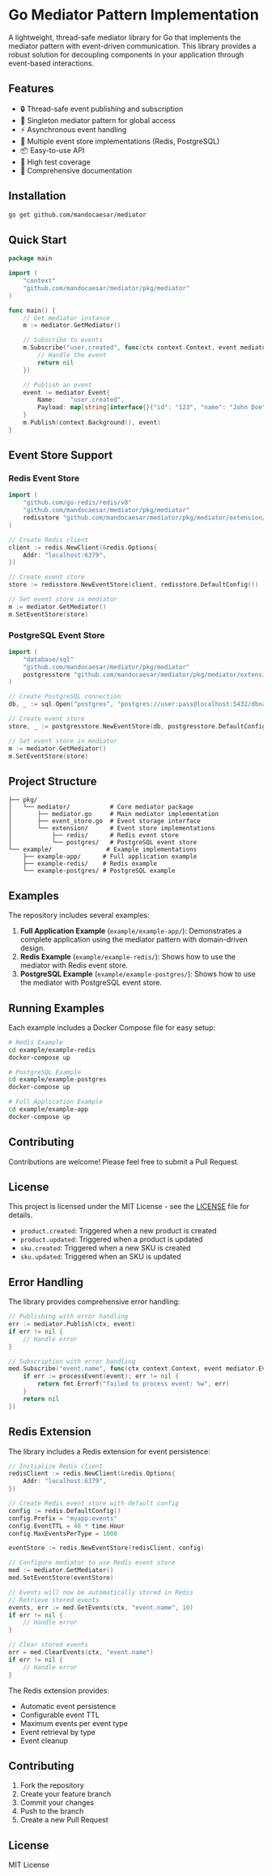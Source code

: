 # Go Mediator Pattern Implementation

A lightweight, thread-safe mediator library for Go that implements the mediator pattern with event-driven communication. This library provides a robust solution for decoupling components in your application through event-based interactions.

## Features

- 🔒 Thread-safe event publishing and subscription
- 🌟 Singleton mediator pattern for global access
- ⚡ Asynchronous event handling
- 🔄 Multiple event store implementations (Redis, PostgreSQL)
- 📦 Easy-to-use API
- 🧪 High test coverage
- 📝 Comprehensive documentation

## Installation

```bash
go get github.com/mandocaesar/mediator
```

## Quick Start

```go
package main

import (
    "context"
    "github.com/mandocaesar/mediator/pkg/mediator"
)

func main() {
    // Get mediator instance
    m := mediator.GetMediator()

    // Subscribe to events
    m.Subscribe("user.created", func(ctx context.Context, event mediator.Event) error {
        // Handle the event
        return nil
    })

    // Publish an event
    event := mediator.Event{
        Name:    "user.created",
        Payload: map[string]interface{}{"id": "123", "name": "John Doe"},
    }
    m.Publish(context.Background(), event)
}
```

## Event Store Support

### Redis Event Store

```go
import (
    "github.com/go-redis/redis/v8"
    "github.com/mandocaesar/mediator/pkg/mediator"
    redisstore "github.com/mandocaesar/mediator/pkg/mediator/extension/redis"
)

// Create Redis client
client := redis.NewClient(&redis.Options{
    Addr: "localhost:6379",
})

// Create event store
store := redisstore.NewEventStore(client, redisstore.DefaultConfig())

// Set event store in mediator
m := mediator.GetMediator()
m.SetEventStore(store)
```

### PostgreSQL Event Store

```go
import (
    "database/sql"
    "github.com/mandocaesar/mediator/pkg/mediator"
    postgresstore "github.com/mandocaesar/mediator/pkg/mediator/extension/postgres"
)

// Create PostgreSQL connection
db, _ := sql.Open("postgres", "postgres://user:pass@localhost:5432/dbname")

// Create event store
store, _ := postgresstore.NewEventStore(db, postgresstore.DefaultConfig())

// Set event store in mediator
m := mediator.GetMediator()
m.SetEventStore(store)
```

## Project Structure

```
├── pkg/
│   └── mediator/           # Core mediator package
│       ├── mediator.go     # Main mediator implementation
│       ├── event_store.go  # Event storage interface
│       └── extension/      # Event store implementations
│           ├── redis/      # Redis event store
│           └── postgres/   # PostgreSQL event store
└── example/               # Example implementations
    ├── example-app/      # Full application example
    ├── example-redis/    # Redis example
    └── example-postgres/ # PostgreSQL example
```

## Examples

The repository includes several examples:

1. **Full Application Example** (`example/example-app/`): Demonstrates a complete application using the mediator pattern with domain-driven design.
2. **Redis Example** (`example/example-redis/`): Shows how to use the mediator with Redis event store.
3. **PostgreSQL Example** (`example/example-postgres/`): Shows how to use the mediator with PostgreSQL event store.

## Running Examples

Each example includes a Docker Compose file for easy setup:

```bash
# Redis Example
cd example/example-redis
docker-compose up

# PostgreSQL Example
cd example/example-postgres
docker-compose up

# Full Application Example
cd example/example-app
docker-compose up
```

## Contributing

Contributions are welcome! Please feel free to submit a Pull Request.

## License

This project is licensed under the MIT License - see the [LICENSE](LICENSE) file for details.

- `product.created`: Triggered when a new product is created
- `product.updated`: Triggered when a product is updated
- `sku.created`: Triggered when a new SKU is created
- `sku.updated`: Triggered when an SKU is updated

## Error Handling
The library provides comprehensive error handling:

```go
// Publishing with error handling
err := mediator.Publish(ctx, event)
if err != nil {
    // Handle error
}

// Subscription with error handling
med.Subscribe("event.name", func(ctx context.Context, event mediator.Event) error {
    if err := processEvent(event); err != nil {
        return fmt.Errorf("failed to process event: %w", err)
    }
    return nil
})
```

## Redis Extension
The library includes a Redis extension for event persistence:

```go
// Initialize Redis client
redisClient := redis.NewClient(&redis.Options{
    Addr: "localhost:6379",
})

// Create Redis event store with default config
config := redis.DefaultConfig()
config.Prefix = "myapp:events"
config.EventTTL = 48 * time.Hour
config.MaxEventsPerType = 1000

eventStore := redis.NewEventStore(redisClient, config)

// Configure mediator to use Redis event store
med := mediator.GetMediator()
med.SetEventStore(eventStore)

// Events will now be automatically stored in Redis
// Retrieve stored events
events, err := med.GetEvents(ctx, "event.name", 10)
if err != nil {
    // Handle error
}

// Clear stored events
err = med.ClearEvents(ctx, "event.name")
if err != nil {
    // Handle error
}
```

The Redis extension provides:
- Automatic event persistence
- Configurable event TTL
- Maximum events per event type
- Event retrieval by type
- Event cleanup

## Contributing
1. Fork the repository
2. Create your feature branch
3. Commit your changes
4. Push to the branch
5. Create a new Pull Request

## License
MIT License
